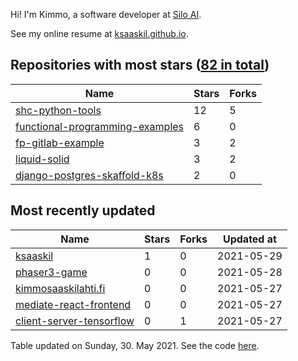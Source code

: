 Hi! I'm Kimmo, a software developer at [Silo AI](https://silo.ai/).

See my online resume at [ksaaskil.github.io](https://ksaaskil.github.io).

<!-- repositories starts -->

## Repositories with most stars ([82 in total](https://github.com/ksaaskil?tab=repositories))
| Name        | Stars           | Forks  |
| ------------- |-------------| -----|
|[shc-python-tools](https://github.com/ksaaskil/shc-python-tools)|12|5
|[functional-programming-examples](https://github.com/ksaaskil/functional-programming-examples)|6|0
|[fp-gitlab-example](https://github.com/ksaaskil/fp-gitlab-example)|3|2
|[liquid-solid](https://github.com/ksaaskil/liquid-solid)|3|2
|[django-postgres-skaffold-k8s](https://github.com/ksaaskil/django-postgres-skaffold-k8s)|2|0

<!-- repositories ends -->
<!-- recent_repositories starts -->

## Most recently updated
| Name        | Stars           | Forks  | Updated at
| ------------- |-------------| -----|-----|
|[ksaaskil](https://github.com/ksaaskil/ksaaskil)|1|0|2021-05-29
|[phaser3-game](https://github.com/ksaaskil/phaser3-game)|0|0|2021-05-28
|[kimmosaaskilahti.fi](https://github.com/ksaaskil/kimmosaaskilahti.fi)|0|0|2021-05-27
|[mediate-react-frontend](https://github.com/ksaaskil/mediate-react-frontend)|0|0|2021-05-27
|[client-server-tensorflow](https://github.com/ksaaskil/client-server-tensorflow)|0|1|2021-05-27

<!-- recent_repositories ends -->
<!-- updated_at starts -->
Table updated on Sunday, 30. May 2021. See the code [here](https://github.com/ksaaskil/ksaaskil).
<!-- updated_at ends -->
